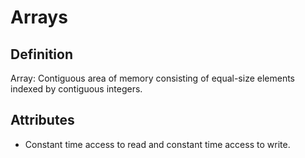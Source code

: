 # Arrays

## Definition
Array: Contiguous area of memory consisting of equal-size elements indexed by contiguous integers.

## Attributes
+ Constant time access to read and constant time access to write.

